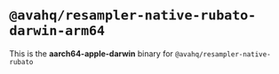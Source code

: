 # `@avahq/resampler-native-rubato-darwin-arm64`

This is the **aarch64-apple-darwin** binary for `@avahq/resampler-native-rubato`
